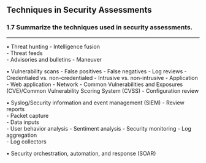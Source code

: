 ## Techniques in Security Assessments
### 1.7 Summarize the techniques used in security assessments.
---
• Threat hunting
	- Intelligence fusion  
	- Threat feeds  
	- Advisories and bulletins 
	- Maneuver

• Vulnerability scans
	- False positives
	- False negatives
	- Log reviews
	- Credentialed vs. non-credentialed
	- Intrusive vs. non-intrusive
	- Application
	- Web application
	- Network
	- Common Vulnerabilities and  Exposures (CVE)/Common Vulnerability Scoring System (CVSS)
	- Configuration review
    
• Syslog/Security information and event management (SIEM)
	- Review reports  
	- Packet capture  
	- Data inputs  
	- User behavior analysis 
	- Sentiment analysis
	- Security monitoring 
	- Log aggregation  
	- Log collectors

• Security orchestration, automation, and response (SOAR)

